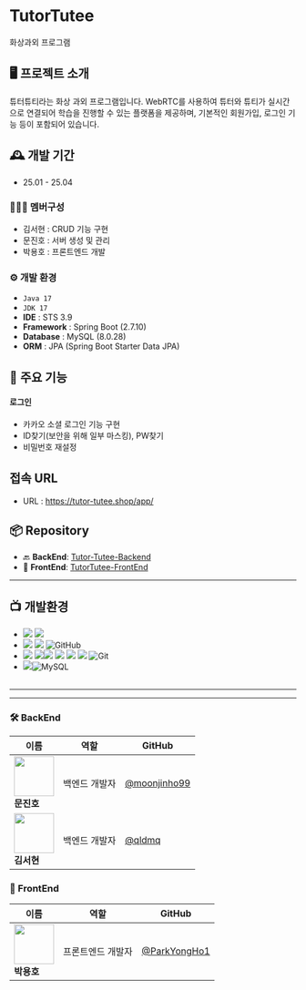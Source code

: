 <h1>TutorTutee</h1>
화상과외 프로그램

## 🖥️ 프로젝트 소개
튜터튜티라는 화상 과외 프로그램입니다.
WebRTC를 사용하여 튜터와 튜티가 실시간으로 연결되어 학습을 진행할 수 있는 플랫폼을 제공하며, 기본적인 회원가입, 로그인 기능 등이 포함되어 있습니다.
<br>

## 🕰️ 개발 기간
* 25.01 - 25.04

### 🧑‍🤝‍🧑 멤버구성
 - 김서현 : CRUD 기능 구현
 - 문진호 : 서버 생성 및 관리
 - 박용호 : 프론트엔드 개발

### ⚙️ 개발 환경
- `Java 17`
- `JDK 17`
- **IDE** : STS 3.9
- **Framework** : Spring Boot (2.7.10)
- **Database** : MySQL (8.0.28)
- **ORM** : JPA (Spring Boot Starter Data JPA)

## 📌 주요 기능
#### 로그인
- 카카오 소셜 로그인 기능 구현
- ID찾기(보안을 위해 일부 마스킹), PW찾기
- 비밀번호 재설정
## 접속 URL
- URL : https://tutor-tutee.shop/app/

## 📦 Repository

- 🔙 **BackEnd**: [Tutor-Tutee-Backend](https://github.com/moonjinho99/Tutor-Tutee-Backend)
- 🎨 **FrontEnd**: [TutorTutee-FrontEnd](https://github.com/ParkYongHo1/TutorTutee-FrontEnd)

---

## 📺 개발환경
- <img src="https://img.shields.io/badge/IDE-%23121011?style=for-the-badge"> <img src="https://img.shields.io/badge/Eclipse-2C2255?style=for-the-badge&logo=Eclipse&logoColor=white"/>
- <img src="https://img.shields.io/badge/Tool-%23121011?style=for-the-badge"> <img src="https://img.shields.io/badge/MobaXterm-3A4655?style=for-the-badge&logo=MobaXterm&logoColor=white"/> ![GitHub](https://img.shields.io/badge/github-%23121011.svg?style=for-the-badge&logo=github&logoColor=white)
- <img src="https://img.shields.io/badge/Tech Stack-%23121011?style=for-the-badge"> <img src="https://img.shields.io/badge/java-%23ED8B00?style=for-the-badge&logo=openjdk&logoColor=white"><img src="https://img.shields.io/badge/17-515151?style=for-the-badge"> <img src="https://img.shields.io/badge/springboot-6DB33F?style=for-the-badge&logo=springboot&logoColor=white">
 <img src="https://img.shields.io/badge/AWS-232F3E?style=for-the-badge&logo=Amazon-AWS&logoColor=white"/> <img src="https://img.shields.io/badge/Redis-DC382D?style=for-the-badge&logo=Redis&logoColor=white"> 
![Git](https://img.shields.io/badge/git-%23F05033.svg?style=for-the-badge&logo=git&logoColor=white) 
- <img src="https://img.shields.io/badge/Database-%23121011?style=for-the-badge">![MySQL](https://img.shields.io/badge/mysql-%2300f.svg?style=for-the-badge&logo=mysql&logoColor=white)
<br/><br/>
<hr>

---

### 🛠 BackEnd
| 이름 | 역할 | GitHub |
|------|------|--------|
| <img src="https://github.com/moonjinho99.png?size=70" width="70"> <br> **문진호** | 백엔드 개발자 | [@moonjinho99](https://github.com/moonjinho99) |
| <img src="https://github.com/qldmq.png?size=70" width="70"> <br> **김서현** | 백엔드 개발자 | [@qldmq](https://github.com/qldmq) |

### 🎨 FrontEnd
| 이름 | 역할 | GitHub |
|------|------|--------|
| <img src="https://github.com/ParkYongHo1.png?size=70" width="70"> <br> **박용호** | 프론트엔드 개발자 | [@ParkYongHo1](https://github.com/ParkYongHo1) |
